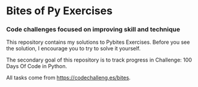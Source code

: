 # Bites of Py Exercises
### Code challenges focused on improving skill and technique


This repository contains my solutions to Pybites Exercises. Before you see the solution, I encourage you to try to solve it yourself.

The secondary goal of this repository is to track progress in Challenge: 100 Days Of Code in Python.

All tasks come from https://codechalleng.es/bites. 
